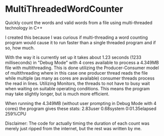 # MultiThreadedWordCounter
Quickly count the words and valid words from a file using multi-threaded technology in C++

I created this because I was curious if multi-threading a word counting program would cause it to run faster than a single threaded program and if so, how much.

With the way it is currently set up it takes about 1.23 seconds (1233 milliseconds) in "Debug Mode" with 4 cores available to process a 4.349MB file with multithreading. This is done utilizing the Producer-Consumer model of multithreading where in this case one producer thread reads the file while multiple (as many as cores are available) consumer threads process the read in lines. Utilizing Monitors, the threads to not have to busy wait when waiting on suitable operating conditions. This means the program may take slightly longer, but is much more efficient.

When running the 4.349MB (without user prompting in Debug Mode with 4 cores) the program gives these stats: 2.83user 0.68system 0:01.35elapsed 259%CPU


Disclaimer: The code for actually timing the duration of each count was merely just ripped from the internet, but the rest was written by me.
